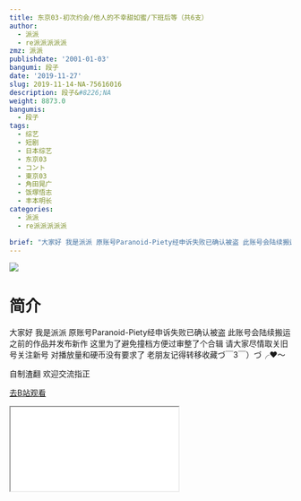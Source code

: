 ```yaml
---
title: 东京03-初次约会/他人的不幸甜如蜜/下班后等（共6支）
author:
  - 派派
  - re派派派派派
zmz: 派派
publishdate: '2001-01-03'
bangumi: 段子
date: '2019-11-27'
slug: 2019-11-14-NA-75616016
description: 段子&#8226;NA
weight: 8873.0
bangumis:
  - 段子
tags:
  - 综艺
  - 短剧
  - 日本综艺
  - 东京03
  - コント
  - 東京03
  - 角田晃广
  - 饭塚悟志
  - 丰本明长
categories:
  - 派派
  - re派派派派派

brief: "大家好 我是派派 原账号Paranoid-Piety经申诉失败已确认被盗 此账号会陆续搬运之前的作品并发布新作 这里为了避免撞档方便过审整了个合辑 请大家尽情取关旧号关注新号 对播放量和硬币没有要求了 老朋友记得转移收藏づ￣3￣）づ╭❤～ 自制渣翻 欢迎交流指正"
---
```

![](https://raw.githubusercontent.com/tcgriffith/owaraisite/master/static/tmpimg/3796a70416dd52362b18a40d8cf328f609911af6.jpg.480.jpg)
# 简介  
大家好 我是派派 原账号Paranoid-Piety经申诉失败已确认被盗 此账号会陆续搬运之前的作品并发布新作 这里为了避免撞档方便过审整了个合辑 
请大家尽情取关旧号关注新号 对播放量和硬币没有要求了 老朋友记得转移收藏づ￣3￣）づ╭❤～

自制渣翻 欢迎交流指正  

[去B站观看](https://www.bilibili.com/video/av75616016/)
<div class ="resp-container"><iframe class="testiframe" src="//player.bilibili.com/player.html?aid=75616016"", scrolling="no", allowfullscreen="true" > </iframe></div> 
